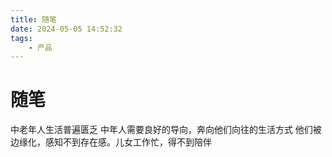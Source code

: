 ```yaml
---
title: 随笔
date: 2024-05-05 14:52:32
tags:
	- 产品
---
```

# 随笔

中老年人生活普遍匮乏
中年人需要良好的导向，奔向他们向往的生活方式
他们被边缘化，感知不到存在感。儿女工作忙，得不到陪伴